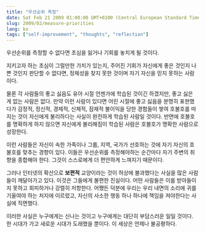 ```yaml
---
title: "우선순위 측정"
date: Sat Feb 21 2009 01:00:00 GMT+0100 (Central European Standard Time)
slug: 2009/02/measure-priorities
lang: ko
tags: ["self-improvement", "thoughts", "reflection"]
---
```


우선순위를 측정할 수 없다면 초심을 잃거나 기회를 놓치게 될 것이다.

지키고자 하는 초심이 그럴만한 가치가 있는지, 주어진 기회가 자신에게 좋은 것인지 나쁜 것인지 판단할 수 없다면, 정체성을 찾지 못한 것이며 자기 자신을 믿지 못하는 사람이다.

물론 각 사람들의 좋고 싫음도 유아 시절 언젠가에 학습된 것이긴 하겠지만, 좋고 싫은 게 없는 사람은 없다. 만약 이런 사람이 있다면 어린 시절에 좋고 싫음을 분명히 표현했다가 감정적, 정신적, 경제적, 신체적, 잠재적 불이익을 당한 경험들이 쌓여 호불호를 따지는 것이 자신에게 불리하다는 사실이 완전하게 학습된 사람일 것이다. 반면에 호불호를 명확하게 하지 않으면 자신에게 불리해짐이 학습된 사람은 호불호가 명확한 사람으로 성장한다.

이런 사람들은 자신이 속한 가족이나 그룹, 지역, 국가가 선호하는 것에 자기 자신의 호불호를 맞추는 경향이 있다. 이들은 우선순위를 측정해야하는 순간마다 자기 주변의 취향을 종합해야 한다. 그것이 스스로에게 더 편안하게 느껴지기 때문이다.

그러나 인터넷의 확산으로 **보편적** 교양이라는 것이 허상에 불과했다는 사실을 많은 사람들이 깨달아가고 있다. 이것은 그들에게 불편한 진실이다. 어떤 사람들은  이를 받아들이지 못하고 회피하거나 강렬히 저항한다. 어쨌든 덕분에 우리는 우리 내면의 소리에 귀를 기울여야 하는 처지에 이르렀고, 자신의 사소한 행동 하나 하나에 책임을 져야한다는 사실에 직면했다.

이러한 사실은 누구에게는 신나는 것이고 누구에게는 대단히 부담스러운 일일 것이다. 한 시대가 가고 새로운 시대가 도래했을 뿐이다. 이 세상은 언제나 불공평하다.
